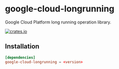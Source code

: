 # google-cloud-longrunning

Google Cloud Platform long running operation library.

[![crates.io](https://img.shields.io/crates/v/google-cloud-longrunning.svg)](https://crates.io/crates/google-cloud-longrunning)

## Installation

```toml
[dependencies]
google-cloud-longrunning = <version>
```

